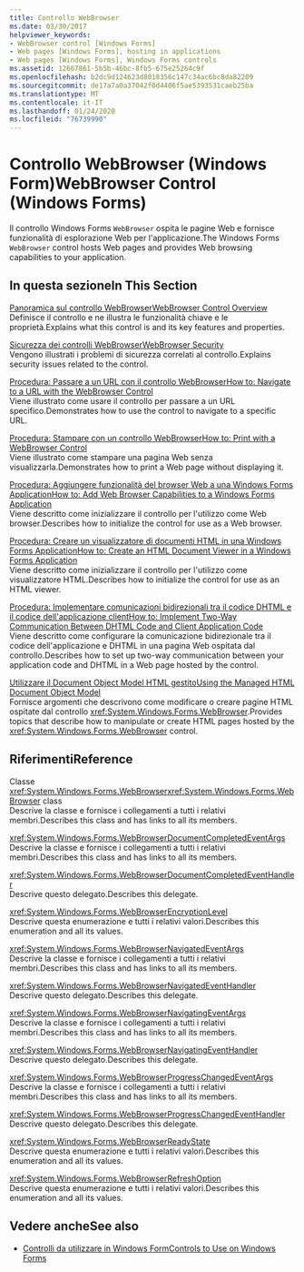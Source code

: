 ```yaml
---
title: Controllo WebBrowser
ms.date: 03/30/2017
helpviewer_keywords:
- WebBrowser control [Windows Forms]
- Web pages [Windows Forms], hosting in applications
- Web pages [Windows Forms], Windows Forms controls
ms.assetid: 12667861-5b5b-46bc-8fb5-675e25264c9f
ms.openlocfilehash: b2dc9d124623d8018356c147c34ac6bc8da82209
ms.sourcegitcommit: de17a7a0a37042f0d4406f5ae5393531caeb25ba
ms.translationtype: MT
ms.contentlocale: it-IT
ms.lasthandoff: 01/24/2020
ms.locfileid: "76739990"
---
```

# <a name="webbrowser-control-windows-forms"></a><span data-ttu-id="e6d1c-102">Controllo WebBrowser (Windows Form)</span><span class="sxs-lookup"><span data-stu-id="e6d1c-102">WebBrowser Control (Windows Forms)</span></span>
<span data-ttu-id="e6d1c-103">Il controllo Windows Forms `WebBrowser` ospita le pagine Web e fornisce funzionalità di esplorazione Web per l'applicazione.</span><span class="sxs-lookup"><span data-stu-id="e6d1c-103">The Windows Forms `WebBrowser` control hosts Web pages and provides Web browsing capabilities to your application.</span></span>  
  
## <a name="in-this-section"></a><span data-ttu-id="e6d1c-104">In questa sezione</span><span class="sxs-lookup"><span data-stu-id="e6d1c-104">In This Section</span></span>  
 [<span data-ttu-id="e6d1c-105">Panoramica sul controllo WebBrowser</span><span class="sxs-lookup"><span data-stu-id="e6d1c-105">WebBrowser Control Overview</span></span>](webbrowser-control-overview.md)  
 <span data-ttu-id="e6d1c-106">Definisce il controllo e ne illustra le funzionalità chiave e le proprietà.</span><span class="sxs-lookup"><span data-stu-id="e6d1c-106">Explains what this control is and its key features and properties.</span></span>  
  
 [<span data-ttu-id="e6d1c-107">Sicurezza dei controlli WebBrowser</span><span class="sxs-lookup"><span data-stu-id="e6d1c-107">WebBrowser Security</span></span>](webbrowser-security.md)  
 <span data-ttu-id="e6d1c-108">Vengono illustrati i problemi di sicurezza correlati al controllo.</span><span class="sxs-lookup"><span data-stu-id="e6d1c-108">Explains security issues related to the control.</span></span>  
  
 [<span data-ttu-id="e6d1c-109">Procedura: Passare a un URL con il controllo WebBrowser</span><span class="sxs-lookup"><span data-stu-id="e6d1c-109">How to: Navigate to a URL with the WebBrowser Control</span></span>](how-to-navigate-to-a-url-with-the-webbrowser-control.md)  
 <span data-ttu-id="e6d1c-110">Viene illustrato come usare il controllo per passare a un URL specifico.</span><span class="sxs-lookup"><span data-stu-id="e6d1c-110">Demonstrates how to use the control to navigate to a specific URL.</span></span>  
  
 [<span data-ttu-id="e6d1c-111">Procedura: Stampare con un controllo WebBrowser</span><span class="sxs-lookup"><span data-stu-id="e6d1c-111">How to: Print with a WebBrowser Control</span></span>](how-to-print-with-a-webbrowser-control.md)  
 <span data-ttu-id="e6d1c-112">Viene illustrato come stampare una pagina Web senza visualizzarla.</span><span class="sxs-lookup"><span data-stu-id="e6d1c-112">Demonstrates how to print a Web page without displaying it.</span></span>  
  
 [<span data-ttu-id="e6d1c-113">Procedura: Aggiungere funzionalità del browser Web a una Windows Forms Application</span><span class="sxs-lookup"><span data-stu-id="e6d1c-113">How to: Add Web Browser Capabilities to a Windows Forms Application</span></span>](how-to-add-web-browser-capabilities-to-a-windows-forms-application.md)  
 <span data-ttu-id="e6d1c-114">Viene descritto come inizializzare il controllo per l'utilizzo come Web browser.</span><span class="sxs-lookup"><span data-stu-id="e6d1c-114">Describes how to initialize the control for use as a Web browser.</span></span>  
  
 [<span data-ttu-id="e6d1c-115">Procedura: Creare un visualizzatore di documenti HTML in una Windows Forms Application</span><span class="sxs-lookup"><span data-stu-id="e6d1c-115">How to: Create an HTML Document Viewer in a Windows Forms Application</span></span>](how-to-create-an-html-document-viewer-in-a-windows-forms-application.md)  
 <span data-ttu-id="e6d1c-116">Viene descritto come inizializzare il controllo per l'utilizzo come visualizzatore HTML.</span><span class="sxs-lookup"><span data-stu-id="e6d1c-116">Describes how to initialize the control for use as an HTML viewer.</span></span>  
  
 [<span data-ttu-id="e6d1c-117">Procedura: Implementare comunicazioni bidirezionali tra il codice DHTML e il codice dell'applicazione client</span><span class="sxs-lookup"><span data-stu-id="e6d1c-117">How to: Implement Two-Way Communication Between DHTML Code and Client Application Code</span></span>](implement-two-way-com-between-dhtml-and-client.md)  
 <span data-ttu-id="e6d1c-118">Viene descritto come configurare la comunicazione bidirezionale tra il codice dell'applicazione e DHTML in una pagina Web ospitata dal controllo.</span><span class="sxs-lookup"><span data-stu-id="e6d1c-118">Describes how to set up two-way communication between your application code and DHTML in a Web page hosted by the control.</span></span>  
  
 [<span data-ttu-id="e6d1c-119">Utilizzare il Document Object Model HTML gestito</span><span class="sxs-lookup"><span data-stu-id="e6d1c-119">Using the Managed HTML Document Object Model</span></span>](using-the-managed-html-document-object-model.md)  
 <span data-ttu-id="e6d1c-120">Fornisce argomenti che descrivono come modificare o creare pagine HTML ospitate dal controllo <xref:System.Windows.Forms.WebBrowser>.</span><span class="sxs-lookup"><span data-stu-id="e6d1c-120">Provides topics that describe how to manipulate or create HTML pages hosted by the <xref:System.Windows.Forms.WebBrowser> control.</span></span>  
  
## <a name="reference"></a><span data-ttu-id="e6d1c-121">Riferimenti</span><span class="sxs-lookup"><span data-stu-id="e6d1c-121">Reference</span></span>  
 <span data-ttu-id="e6d1c-122">Classe <xref:System.Windows.Forms.WebBrowser></span><span class="sxs-lookup"><span data-stu-id="e6d1c-122"><xref:System.Windows.Forms.WebBrowser> class</span></span>  
 <span data-ttu-id="e6d1c-123">Descrive la classe e fornisce i collegamenti a tutti i relativi membri.</span><span class="sxs-lookup"><span data-stu-id="e6d1c-123">Describes this class and has links to all its members.</span></span>  
  
 <xref:System.Windows.Forms.WebBrowserDocumentCompletedEventArgs>  
 <span data-ttu-id="e6d1c-124">Descrive la classe e fornisce i collegamenti a tutti i relativi membri.</span><span class="sxs-lookup"><span data-stu-id="e6d1c-124">Describes this class and has links to all its members.</span></span>  
  
 <xref:System.Windows.Forms.WebBrowserDocumentCompletedEventHandler>  
 <span data-ttu-id="e6d1c-125">Descrive questo delegato.</span><span class="sxs-lookup"><span data-stu-id="e6d1c-125">Describes this delegate.</span></span>  
  
 <xref:System.Windows.Forms.WebBrowserEncryptionLevel>  
 <span data-ttu-id="e6d1c-126">Descrive questa enumerazione e tutti i relativi valori.</span><span class="sxs-lookup"><span data-stu-id="e6d1c-126">Describes this enumeration and all its values.</span></span>  
  
 <xref:System.Windows.Forms.WebBrowserNavigatedEventArgs>  
 <span data-ttu-id="e6d1c-127">Descrive la classe e fornisce i collegamenti a tutti i relativi membri.</span><span class="sxs-lookup"><span data-stu-id="e6d1c-127">Describes this class and has links to all its members.</span></span>  
  
 <xref:System.Windows.Forms.WebBrowserNavigatedEventHandler>  
 <span data-ttu-id="e6d1c-128">Descrive questo delegato.</span><span class="sxs-lookup"><span data-stu-id="e6d1c-128">Describes this delegate.</span></span>  
  
 <xref:System.Windows.Forms.WebBrowserNavigatingEventArgs>  
 <span data-ttu-id="e6d1c-129">Descrive la classe e fornisce i collegamenti a tutti i relativi membri.</span><span class="sxs-lookup"><span data-stu-id="e6d1c-129">Describes this class and has links to all its members.</span></span>  
  
 <xref:System.Windows.Forms.WebBrowserNavigatingEventHandler>  
 <span data-ttu-id="e6d1c-130">Descrive questo delegato.</span><span class="sxs-lookup"><span data-stu-id="e6d1c-130">Describes this delegate.</span></span>  
  
 <xref:System.Windows.Forms.WebBrowserProgressChangedEventArgs>  
 <span data-ttu-id="e6d1c-131">Descrive la classe e fornisce i collegamenti a tutti i relativi membri.</span><span class="sxs-lookup"><span data-stu-id="e6d1c-131">Describes this class and has links to all its members.</span></span>  
  
 <xref:System.Windows.Forms.WebBrowserProgressChangedEventHandler>  
 <span data-ttu-id="e6d1c-132">Descrive questo delegato.</span><span class="sxs-lookup"><span data-stu-id="e6d1c-132">Describes this delegate.</span></span>  
  
 <xref:System.Windows.Forms.WebBrowserReadyState>  
 <span data-ttu-id="e6d1c-133">Descrive questa enumerazione e tutti i relativi valori.</span><span class="sxs-lookup"><span data-stu-id="e6d1c-133">Describes this enumeration and all its values.</span></span>  
  
 <xref:System.Windows.Forms.WebBrowserRefreshOption>  
 <span data-ttu-id="e6d1c-134">Descrive questa enumerazione e tutti i relativi valori.</span><span class="sxs-lookup"><span data-stu-id="e6d1c-134">Describes this enumeration and all its values.</span></span>  
  
## <a name="see-also"></a><span data-ttu-id="e6d1c-135">Vedere anche</span><span class="sxs-lookup"><span data-stu-id="e6d1c-135">See also</span></span>

- [<span data-ttu-id="e6d1c-136">Controlli da utilizzare in Windows Form</span><span class="sxs-lookup"><span data-stu-id="e6d1c-136">Controls to Use on Windows Forms</span></span>](controls-to-use-on-windows-forms.md)
